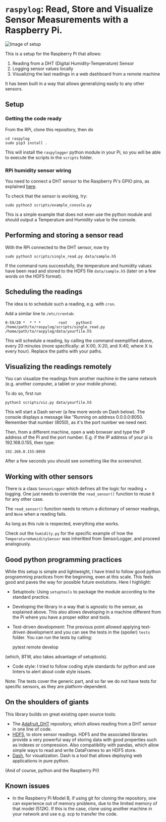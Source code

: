 # `raspylog`: Read, Store and Visualize Sensor Measurements with a Raspberry Pi. 

![Image of setup](https://raw.githubusercontent.com/joeserr/raspylog/master/images/humi.jpeg)

This is a setup for the Raspberry Pi that allows: 

1. Reading from a DHT (Digital Humidity-Temperature) Sensor 
2. Logging sensor values locally
3. Visualizing the last readings in a web dashboard from a remote machine

It has been built in a way that allows generalizing easily to any other sensors.

## Setup

### Getting the code ready 

From the RPi, clone this repository, then do 

    cd raspylog
	sudo pip3 install .
	
This will install the `raspylogger` python module in your Pi, so you will be able to execute the scripts in the `scripts` folder.  

### RPi humidity sensor wiring

You need to connect a DHT sensor to the Raspberry Pi's GPIO pins, as explained 
[here](https://tutorials-raspberrypi.com/raspberry-pi-measure-humidity-temperature-dht11-dht22/). 

To check that the sensor is working, try: 

    sudo python3 scripts/example_console.py
	
This is a simple example that does not even use the python module and should output a Temperature
and Humidity value to the console. 

## Performing and storing a sensor read

With the RPi connected to the DHT sensor,  now try

    sudo python3 scripts/single_read.py data/sample.h5
	
If the command runs successfully, the temperature and humidity values
have been read and stored to the HDF5 file `data/sample.h5`
(later on a few words on the HDF5 format). 

## Scheduling the readings

The idea is to schedule such a reading, e.g. with `cron`. 

Add a similar line to `/etc/crontab`:

    0-59/20 *  * * *        root    python3 /home/path/to/raspylog/scripts/single_read.py /home/path/to/raspylog/data/yourfile.h5

This will schedule a reading, by calling the command exemplified above, every 20 minutes
(more specifically: at X:00, X:20, and X:40, where X is every hour). Replace the paths
with your paths. 

## Visualizing the readings remotely

You can visualize the readings from another machine in the same network (e.g. another computer,
a tablet or your mobile phone). 

To do so, first run

    python3 scripts/viz.py data/yourfile.h5

This will start a Dash server (a few more words on Dash below). 
The console displays a message like "Running on address 0.0.0.0:8050.
Remember that number (8050), as it's the port number we need next.

Then, from a different machine, open a web browser and type the IP address of the Pi
and the port number. E.g. if the IP address of your pi is 192.168.0.155, then type:

    192.168.0.155:8050
	
After a few seconds you should see something like the screenshot. 

## Working with other sensors

There is a class `SensorLogger` which defines all the logic for reading + logging. 
One just needs to override the `read_sensor()` function to reuse it for any other
case.  

The `read_sensor()` function needs to return a dictionary of sensor readings, and `None`
when a reading fails.

As long as this rule is respected, everything else works. 

Check out the `humidity.py` for the specific example of how the `TemperatureHumiditySensor`
was inheritted from SensorLogger, and proceed analogously. 

## Good python programming practices

While this setup is simple and lightweight, I have tried to follow good python programming practices
from the beginning, even at this scale. This feels good and paves the way for possible future evolutions. 
Here I highlight: 

* Setuptools: Using `setuptools` to package the module according to the standard practice. 
* Developing the library in a way that is agnostic to the sensor, as explained above. This
also allows developing in a machine different from the Pi where you have a proper editor and tools. 
* Test-driven development: The previous point allowed applying test-driven development and
you can see the tests in the (spoiler) `tests` folder. You can run the tests by calling:

     pytest remote develop

(which, BTW, also takes advantage of setuptools). 

* Code style: I tried to follow coding style standards for python and use linters to alert about code style issues.

Note: The tests cover the generic part, and so far we do not have tests for specific sensors,
as they are platform-dependent. 

## On the shoulders of giants

This library builds on great existing open source tools:

* The [Adafruit_DHT](https://github.com/adafruit/Adafruit_Python_DHT) repository, which allows reading from a DHT sensor in one line of code.
* [HDF5](https://support.hdfgroup.org/HDF5/), to store sensor readings. HDF5 and the associated libraries provide a very powerful
way of storing data with good properties such as indexes or compression. Also compatibility
with pandas, which allow simple ways to read and write DataFrames to an HDF5 store.
* [Dash](https://plot.ly/products/dash/), for visualization. Dash is a tool that allows deploying web applications in pure python. 

(And of course, python and the Raspberry Pi!) 

## Known issues

* In the Raspberry Pi Model B, if using git for cloning the repository,
one can experience out of memory problems, due to the limited memory 
of that model (512K). If this is the case, clone using another machine 
in your network and use e.g. scp to transfer the code. 

